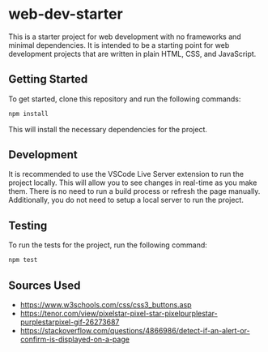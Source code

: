 # web-dev-starter

This is a starter project for web development with no frameworks and minimal
dependencies. It is intended to be a starting point for web development projects
that are written in plain HTML, CSS, and JavaScript.

## Getting Started

To get started, clone this repository and run the following commands:

```bash
npm install
```
This will install the necessary dependencies for the project.

## Development

It is recommended to use the VSCode Live Server extension to run the project
locally. This will allow you to see changes in real-time as you make them. There
is no need to run a build process or refresh the page manually. Additionally,
you do not need to setup a local server to run the project.

## Testing

To run the tests for the project, run the following command:

```bash
npm test
```
## Sources Used
* https://www.w3schools.com/css/css3_buttons.asp
* https://tenor.com/view/pixelstar-pixel-star-pixelpurplestar-purplestarpixel-gif-26273687
* https://stackoverflow.com/questions/4866986/detect-if-an-alert-or-confirm-is-displayed-on-a-page

